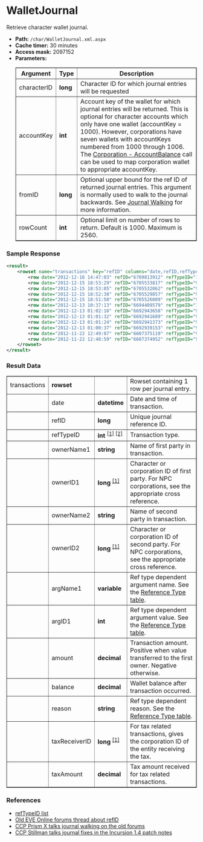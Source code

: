 # WalletJournal
Retrieve character wallet journal.

* __Path:__ ``/char/WalletJournal.xml.aspx``
* __Cache timer:__ 30 minutes
* __Access mask:__ 2097152
* __Parameters:__
    <table border="1">
        <tbody>
            <tr>
                <th>Argument</th>
                <th>Type</th>
                <th>Description</th>
            </tr>
            <tr>
                <td>characterID</td>
                <td><strong>long</strong></td>
                <td>Character ID for which journal entries will be requested</td>
            </tr>
            <tr>
                <td>accountKey</td>
                <td><strong>int</strong></td>
                <td>
                Account key of the wallet for which journal entries will be returned.  This is optional for character accounts which only have one wallet (accountKey = 1000).
                However, corporations have seven wallets with accountKeys numbered from 1000 through 1006.  The <a href="../corporation/corp_accountbalance.html">Corporation - AccountBalance</a> 
                call can be used to map corporation wallet to appropriate accountKey.
                </td>
            </tr>
            <tr>
                <td>fromID</td>
                <td><strong>long</strong></td>
                <td>
                Optional upper bound for the ref ID of returned journal entries.  This argument is normally used to walk to the journal backwards.
                See <a href="../intro.html#journal-walking">Journal Walking</a> for more information.
                </td>
            </tr>
            <tr>
                <td>rowCount</td>
                <td><strong>int</strong></td>
                <td>
                Optional limit on number of rows to return.  Default is 1000.  Maximum is 2560.
                </td>
            </tr>
        </tbody>
    </table>

### Sample Response

```xml
<result>
    <rowset name="transactions" key="refID" columns="date,refID,refTypeID,ownerName1,ownerID1,ownerName2,ownerID2,argName1,argID1,amount,balance,reason,taxReceiverID,taxAmount">
        <row date="2012-12-16 14:47:03" refID="6709813912" refTypeID="15" ownerName1="reygar burnt" ownerID1="1801683792" ownerName2="Wiyrkomi Corporation" ownerID2="1000011" argName1="EVE System" argID1="1" amount="-9250.00" balance="385574791.30" reason="" taxReceiverID="" taxAmount="" />
        <row date="2012-12-15 18:53:29" refID="6705533817" refTypeID="97" ownerName1="reygar burnt" ownerID1="1801683792" ownerName2="CONCORD" ownerID2="1000125" argName1="Vorsk VI" argID1="40215551" amount="-206000.00" balance="385584041.30" reason="Export Duty for Vorsk VI" taxReceiverID="" taxAmount="" />
        <row date="2012-12-15 18:53:05" refID="6705532062" refTypeID="97" ownerName1="reygar burnt" ownerID1="1801683792" ownerName2="CONCORD" ownerID2="1000125" argName1="Vorsk III" argID1="40215546" amount="-254000.00" balance="385790041.30" reason="Export Duty for Vorsk III" taxReceiverID="" taxAmount="" />
        <row date="2012-12-15 18:52:38" refID="6705529857" refTypeID="97" ownerName1="reygar burnt" ownerID1="1801683792" ownerName2="CONCORD" ownerID2="1000125" argName1="Vorsk II" argID1="40215545" amount="-160000.00" balance="386044041.30" reason="Export Duty for Vorsk II" taxReceiverID="" taxAmount="" />
        <row date="2012-12-15 18:51:50" refID="6705526089" refTypeID="97" ownerName1="reygar burnt" ownerID1="1801683792" ownerName2="CONCORD" ownerID2="1000125" argName1="Vorsk I" argID1="40215544" amount="-183000.00" balance="386204041.30" reason="Export Duty for Vorsk I" taxReceiverID="" taxAmount="" />
        <row date="2012-12-13 10:37:13" refID="6694409579" refTypeID="15" ownerName1="reygar burnt" ownerID1="1801683792" ownerName2="Wiyrkomi Corporation" ownerID2="1000011" argName1="EVE System" argID1="1" amount="-21275.00" balance="386387041.30" reason="" taxReceiverID="" taxAmount="" />
        <row date="2012-12-13 01:02:16" refID="6692943658" refTypeID="97" ownerName1="reygar burnt" ownerID1="1801683792" ownerName2="CONCORD" ownerID2="1000125" argName1="Vorsk VI" argID1="40215551" amount="-259000.00" balance="386408316.30" reason="Export Duty for Vorsk VI" taxReceiverID="" taxAmount="" />
        <row date="2012-12-13 01:01:32" refID="6692941689" refTypeID="97" ownerName1="reygar burnt" ownerID1="1801683792" ownerName2="CONCORD" ownerID2="1000125" argName1="Vorsk III" argID1="40215546" amount="-317000.00" balance="386667316.30" reason="Export Duty for Vorsk III" taxReceiverID="" taxAmount="" />
        <row date="2012-12-13 01:01:24" refID="6692941373" refTypeID="97" ownerName1="reygar burnt" ownerID1="1801683792" ownerName2="CONCORD" ownerID2="1000125" argName1="Vorsk II" argID1="40215545" amount="-171000.00" balance="386984316.30" reason="Export Duty for Vorsk II" taxReceiverID="" taxAmount="" />
        <row date="2012-12-13 01:00:37" refID="6692939153" refTypeID="97" ownerName1="reygar burnt" ownerID1="1801683792" ownerName2="CONCORD" ownerID2="1000125" argName1="Vorsk I" argID1="40215544" amount="-248000.00" balance="387155316.30" reason="Export Duty for Vorsk I" taxReceiverID="" taxAmount="" />
        <row date="2012-11-22 12:49:07" refID="6607375119" refTypeID="97" ownerName1="reygar burnt" ownerID1="1801683792" ownerName2="CONCORD" ownerID2="1000125" argName1="Vorsk II" argID1="40215545" amount="-213000.00" balance="446826716.30" reason="Export Duty for Vorsk II" taxReceiverID="" taxAmount="" />
        <row date="2012-11-22 12:48:59" refID="6607374952" refTypeID="97" ownerName1="reygar burnt" ownerID1="1801683792" ownerName2="CONCORD" ownerID2="1000125" argName1="Vorsk I" argID1="40215544" amount="-228000.00" balance="447039716.30" reason="Export Duty for Vorsk I" taxReceiverID="" taxAmount="" />
    </rowset>
</result>
```

### Result Data

<table border="1">
    <tbody>
        <tr>
            <td>transactions</td>
            <td><strong>rowset</strong></td>
            <td></td>
            <td>Rowset containing 1 row per journal entry.</td>
        </tr>
        <tr>
            <td></td>
            <td>date</td>
            <td><strong>datetime</strong></td>
            <td>Date and time of transaction.</td>
        </tr>
        <tr>
            <td></td>
            <td>refID</td>
            <td><strong>long</strong></td>
            <td>Unique journal reference ID.</td>
        </tr>
        <tr>
            <td></td>
            <td>refTypeID</td>
            <td>
                <strong>int</strong>
                <sup>
                    <a href="../constants.html#reference-type">[1]</a>
                    <a href="../eve/eve_reftypes.html">[2]</a>
                </sup>
            </td>
            <td>Transaction type.</td>
        </tr>
        <tr>
            <td></td>
            <td>ownerName1</td>
            <td><strong>string</strong></td>
            <td>Name of first party in transaction.</td>
        </tr>
        <tr>
            <td></td>
            <td>ownerID1</td>
            <td>
                <strong>long</strong>
                <sup>
                    <a href="../../sde/mssql/mssql_crpNPCCorporations.html" title="NPC Corporations table when first party is an NPC Corporation">[1]</a>
                </sup>
            </td>
            <td>Character or corporation ID of first party.  For NPC corporations, see the appropriate cross reference.</td>
        </tr>
        <tr>
            <td></td>
            <td>ownerName2</td>
            <td><strong>string</strong></td>
            <td>Name of second party in transaction.</td>
        </tr>
        <tr>
            <td></td>
            <td>ownerID2</td>
            <td>
                <strong>long</strong>
                <sup>
                    <a href="../../sde/mssql/mssql_crpNPCCorporations.html" title="NPC Corporations table when second party is an NPC Corporation">[1]</a>
                </sup>
            </td>
            <td>Character or corporation ID of second party.  For NPC corporations, see the appropriate cross reference.</td>
        </tr>
        <tr>
            <td></td>
            <td>argName1</td>
            <td><strong>variable</strong></td>
            <td>Ref type dependent argument name.  See the <a href="../constants.html#reference-type">Reference Type table</a>.</td>
        </tr>
        <tr>
            <td></td>
            <td>argID1</td>
            <td>
                <strong>int</strong>
            </td>
            <td>Ref type dependent argument value.  See the <a href="../constants.html#reference-type">Reference Type table</a>.</td>
        </tr>
        <tr>
            <td></td>
            <td>amount</td>
            <td><strong>decimal</strong></td>
            <td>Transaction amount.  Positive when value transferred to the first owner.  Negative otherwise.</td>
        </tr>
        <tr>
            <td></td>
            <td>balance</td>
            <td><strong>decimal</strong></td>
            <td>Wallet balance after transaction occurred.</td>
        </tr>
        <tr>
            <td></td>
            <td>reason</td>
            <td><strong>string</strong></td>
            <td>Ref type dependent reason.  See the <a href="../constants.html#reference-type">Reference Type table</a>.</td>
        </tr>
        <tr>
            <td></td>
            <td>taxReceiverID</td>
            <td>
                <strong>long</strong>
                <sup>
                    <a href="../../sde/mssql/mssql_crpNPCCorporations.html" title="NPC Corporations table when tax receiver is an NPC Corporation">[1]</a>
                </sup>
            </td>
            <td>For tax related transactions, gives the corporation ID of the entity receiving the tax.</td>
        </tr>
        <tr>
            <td></td>
            <td>taxAmount</td>
            <td>
                <strong>decimal</strong>
            </td>
            <td>Tax amount received for tax related transactions.</td>
        </tr>
    </tbody>
</table>

### References

* [refTypeID list](../eve/eve_reftypes.html)
* [Old EVE Online forums thread about refID](http://oldforums.eveonline.com/?a=topic&threadID=764508)
* [CCP Prism X talks journal walking on the old forums](http://oldforums.eveonline.com/?a=topic&threadID=1453360&page=2#60)
* [CCP Stillman talks journal fixes in the Incursion 1.4 patch notes](http://oldforums.eveonline.com/?a=topic&threadID=1490703)
